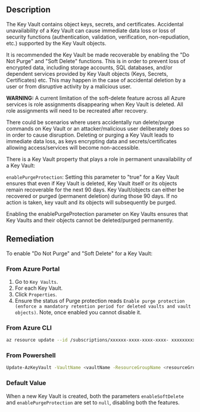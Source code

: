 ## Description

The Key Vault contains object keys, secrets, and certificates. Accidental unavailability of a Key Vault can cause immediate data loss or loss of security functions (authentication, validation, verification, non-repudiation, etc.) supported by the Key Vault objects.

It is recommended the Key Vault be made recoverable by enabling the "Do Not Purge" and "Soft Delete" functions. This is in order to prevent loss of encrypted data, including storage accounts, SQL databases, and/or dependent services provided by Key Vault objects (Keys, Secrets, Certificates) etc. This may happen in the case of accidental deletion by a user or from disruptive activity by a malicious user.

**WARNING:** A current limitation of the soft-delete feature across all Azure services is role assignments disappearing when Key Vault is deleted. All role assignments will need to be recreated after recovery.

There could be scenarios where users accidentally run delete/purge commands on Key Vault or an attacker/malicious user deliberately does so in order to cause disruption. Deleting or purging a Key Vault leads to immediate data loss, as keys encrypting data and secrets/certificates allowing access/services will become non-accessible. 

There is a Key Vault property that plays a role in permanent unavailability of a Key Vault:

`enablePurgeProtection`: Setting this parameter to "true" for a Key Vault ensures that even if Key Vault is deleted, Key Vault itself or its objects remain recoverable for the next 90 days. Key Vault/objects can either be recovered or purged (permanent deletion) during those 90 days. If no action is taken, key vault and its objects will subsequently be purged.

Enabling the enablePurgeProtection parameter on Key Vaults ensures that Key Vaults and their objects cannot be deleted/purged permanently.

## Remediation

To enable "Do Not Purge" and "Soft Delete" for a Key Vault:

### From Azure Portal

1. Go to `Key Vaults`.
2. For each Key Vault.
3. Click `Properties`.
4. Ensure the status of Purge protection reads `Enable purge protection (enforce a mandatory retention period for deleted vaults and vault objects)`. Note, once enabled you cannot disable it.

### From Azure CLI

```bash
az resource update --id /subscriptions/xxxxxx-xxxx-xxxx-xxxx- xxxxxxxxxxxx/resourceGroups/<resourceGroupName>/providers/Microsoft.KeyVault /vaults/<keyVaultName> --set properties.enablePurgeProtection=true
```

### From Powershell

```bash
Update-AzKeyVault -VaultName <vaultName -ResourceGroupName <resourceGroupName -EnablePurgeProtection
```

### Default Value

When a new Key Vault is created, both the parameters `enableSoftDelete` and `enablePurgeProtection` are set to `null`, disabling both the features.
